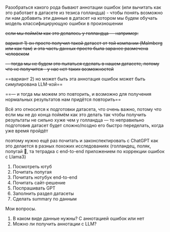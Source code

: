 Разобраться какого рода бывают аннотации ошибок (или вычитать как это работает в датасете из тезиса голландца) - чтобы понять возможно ли нам добавить эти данные в датасет на котором мы будем обучать модель классифицирующую ошибки в произношении

~~если мы поймём как это делалось у голландца — например:~~

~~вариант 1) он просто получил такой датасет от той компании (Malmberg или как там)~~
~~и эта часть данных просто была заранее размечена человеком~~

~~— тогда мы не будем это пытаться сделать в нашем датасете, потому что не получится - у нас нет таких возможностей~~

==вариант 2) но может быть эта аннотация ошибок может быть симулирована LLM-кой==

==— и тогда мы можем это повторить, и возможно для получения нормальных результатов нам придётся повторить==

Всё это относится к подготовки датасета, что очень важно, потому что если мы не до конца поймём как это делать так чтобы получить результаты не сильно хуже чем у голландца — то неправильно подготовив датасет будет сложно/поздно его быстро переделать, когда уже время пройдёт

поэтому нужно ещё раз почитать и законспектировать с ChatGPT как это делается в разных похожих исследованиях (голландец, поляк, попугай 🦜, та тетрадка с end-to-end приложением по коррекции ошибок с Llama3)

1. Посмотреть ютуб
1. Почитать попугая
2. Почитать нотубук end-to-end
3. Почитать сайт-решение
4. Поспрашивать GPT
5. Заполнить раздел датасеты
6. Сделать summary по данным

Мои вопросы.
1. В каком виде данные нужны? С аннотацией ошибок или нет
2. Можно ли получить аннотации с LLM?